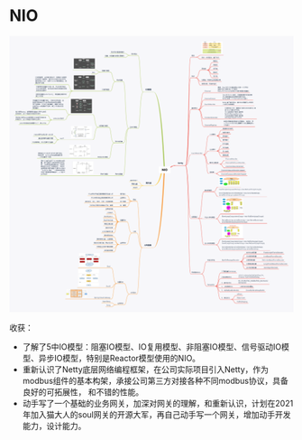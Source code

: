 # 																								NIO

![NIO](.\pic\NIO.png)

收获：

- 了解了5中IO模型：阻塞IO模型、IO复用模型、非阻塞IO模型、信号驱动IO模型、异步IO模型，特别是Reactor模型使用的NIO。
- 重新认识了Netty底层网络编程框架，在公司实际项目引入Netty，作为modbus组件的基本构架，承接公司第三方对接各种不同modbus协议，具备良好的可拓展性， 和不错的性能。
- 动手写了一个基础的业务网关，加深对网关的理解，和重新认识，计划在2021年加入猫大人的soul网关的开源大军，再自己动手写一个网关，增加动手开发能力，设计能力。